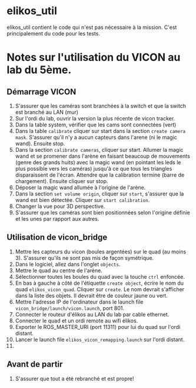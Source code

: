 # elikos_util
elikos_util contient le code qui n'est pas nécessaire à la mission. C'est principalement du code pour les tests.

# Notes sur l'utilisation du VICON au lab du 5ème.  
## Démarrage VICON
1. S'assurer que les caméras sont branchées à la switch et que la switch est branché au LAN (mur)
1. Sur l'ordi du lab, ouvrir la version la plus récente de vicon tracker.
1. Dans la table system, vérifier que les cams sont connectées (vert)
1. Dans la table `calibrate` cliquer sur start dans la section `create camera mask`. S'assurer qu'il n'y a aucun capteurs dans l'arene (ni le magic wand). Ensuite stop.
1. Dans la section `calibrate cameras`, cliquer sur start. Allumer la magic wand et se promener dans l'arène en faisant beaucoup de mouvements (genre des grands huits) avec la magic wand (en pointant les leds le plus possible vers les caméras) jusqu'à ce que tous les triangles disparaissent de l'écran. Attendre que la calibration termine (barre de chargement). Ensuite cliquer sur stop.
1. Déposer la magic wand allumée à l'origine de l'arène.
1. Dans la section `set volume origin`, cliquer sur `start`, s'assurer que la wand est bien détectée. Cliquer sur `start calibration`.
1. Changer la vue pour 3D perspective.
1. S'assurer que les caméras sont bien positionnées selon l'origine définie et les unes par rapport aux autres.

## Utilisation de vicon_bridge
1. Mettre les capteurs du vicon (boules argentées) sur le quad (au moins 3). S'assurer qu'ils ne sont pas mis de façon symétrique.
1. Dans le logiciel, allez dans l'onglet `objects`.
1. Mettre le quad au centre de l'arène.
1. Sélectionner toutes les boules du quad avec la touche `ctrl` enfoncée.
1. En bas à gauche à côté de l'étiquette `create object`, écrire le nom du quad `elikos_vicon_quad`. Cliquer sur `create`. Le nom devrait s'afficher dans la liste des objets. Il devrait être de couleur jaune ou vert.
1. Mettre l'adresse IP de l'ordinateur dans le launch file `vicon_bridge/launch/vicon.launch`, port 801.
1. Connecter le routeur d'élikos au LAN du lab par cable ethernet.  
1. Connecter le quad et un ordi remote au wifi élikos.  
1. Exporter le ROS_MASTER_URI (port 11311) pour lui du quad sur l'ordi distant.
1. Lancer le launch file `elikos_vicon_remapping.launch` sur l'ordi distant.
1. 

## Avant de partir
1. S'assurer que tout a été rebranché et est propre!